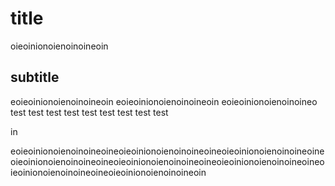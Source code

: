 # title

oieoinionoienoinoineoin

## subtitle

eoieoinionoienoinoineoin eoieoinionoienoinoineoin eoieoinionoienoinoineo test test test test test test test test test

in

eoieoinionoienoinoineoineoieoinionoienoinoineoineoieoinionoienoinoineoineoieoinionoienoinoineoineoieoinionoienoinoineoineoieoinionoienoinoineoineoieoinionoienoinoineoineoieoinionoienoinoineoin
